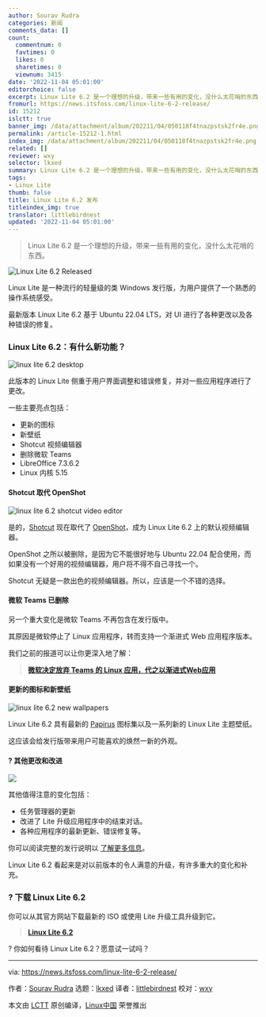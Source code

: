 ```yaml
---
author: Sourav Rudra
categories: 新闻
comments_data: []
count:
  commentnum: 0
  favtimes: 0
  likes: 0
  sharetimes: 0
  viewnum: 3415
date: '2022-11-04 05:01:00'
editorchoice: false
excerpt: Linux Lite 6.2 是一个理想的升级，带来一些有用的变化，没什么太花哨的东西。
fromurl: https://news.itsfoss.com/linux-lite-6-2-release/
id: 15212
islctt: true
banner_img: /data/attachment/album/202211/04/050118f4tnazpstsk2fr4e.png
permalink: /article-15212-1.html
index_img: /data/attachment/album/202211/04/050118f4tnazpstsk2fr4e.png.thumb.jpg
related: []
reviewer: wxy
selector: lkxed
summary: Linux Lite 6.2 是一个理想的升级，带来一些有用的变化，没什么太花哨的东西。
tags:
- Linux Lite
thumb: false
title: Linux Lite 6.2 发布
titleindex_img: true
translator: littlebirdnest
updated: '2022-11-04 05:01:00'
---
```



> 
> Linux Lite 6.2 是一个理想的升级，带来一些有用的变化，没什么太花哨的东西。
> 
> 
> 


![Linux Lite 6.2 Released](/data/attachment/album/202211/04/050118f4tnazpstsk2fr4e.png)


Linux Lite 是一种流行的轻量级的类 Windows 发行版，为用户提供了一个熟悉的操作系统感受。


最新版本 Linux Lite 6.2 基于 Ubuntu 22.04 LTS，对 UI 进行了各种更改以及各种错误的修复。


### Linux Lite 6.2：有什么新功能？


![linux lite 6.2 desktop](/data/attachment/album/202211/04/050120yogogtttfusn6udn.png)


此版本的 Linux Lite 侧重于用户界面调整和错误修复，并对一些应用程序进行了更改。


一些主要亮点包括：


* 更新的图标
* 新壁纸
* Shotcut 视频编辑器
* 删除微软 Teams
* LibreOffice 7.3.6.2
* Linux 内核 5.15


#### Shotcut 取代 OpenShot


![linux lite 6.2 shotcut video editor](/data/attachment/album/202211/04/050120qznzln9gmlqo0x5a.png)


是的，[Shotcut](https://shotcut.org/) 现在取代了 [OpenShot](https://www.openshot.org/)，成为 Linux Lite 6.2 上的默认视频编辑器。


OpenShot 之所以被删除，是因为它不能很好地与 Ubuntu 22.04 配合使用，而如果没有一个好用的视频编辑器，用户将不得不自己寻找一个。


Shotcut 无疑是一款出色的视频编辑器。所以，应该是一个不错的选择。


#### 微软 Teams 已删除


另一个重大变化是微软 Teams 不再包含在发行版中。


其原因是微软停止了 Linux 应用程序，转而支持一个渐进式 Web 应用程序版本。


我们之前的报道可以让你更深入地了解：



> 
> **[微软决定放弃 Teams 的 Linux 应用，代之以渐进式Web应用](https://news.itsfoss.com/microsoft-linux-app-retire/)**
> 
> 
> 


#### 更新的图标和新壁纸


![linux lite 6.2 new wallpapers](/data/attachment/album/202211/04/050121tu2552ua6aibaic5.png)


Linux Lite 6.2 具有最新的 [Papirus](https://github.com/PapirusDevelopmentTeam/papirus-icon-theme) 图标集以及一系列新的 Linux Lite 主题壁纸。


这应该会给发行版带来用户可能喜欢的焕然一新的外观。


#### ?️ 其他更改和改进


![](/data/attachment/album/202211/04/050121g9e00pzzzn9emu0l.png)


其他值得注意的变化包括：


* 任务管理器的更新
* 改进了 Lite 升级应用程序中的结束对话。
* 各种应用程序的最新更新、错误修复等。


你可以阅读完整的发行说明以 [了解更多信息](https://www.linuxliteos.com/forums/release-announcements/linux-lite-6-2-final-released/)。


Linux Lite 6.2 看起来是对以前版本的令人满意的升级，有许多重大的变化和补充。


### ? 下载 Linux Lite 6.2


你可以从其官方网站下载最新的 ISO 或使用 Lite 升级工具升级到它。



> 
> **[Linux Lite 6.2](https://www.linuxliteos.com/download.php)**
> 
> 
> 


? 你如何看待 Linux Lite 6.2？愿意试一试吗？




---


via: <https://news.itsfoss.com/linux-lite-6-2-release/>


作者：[Sourav Rudra](https://news.itsfoss.com/author/sourav/) 选题：[lkxed](https://github.com/lkxed) 译者：[littlebirdnest](https://github.com/littlebirdnest) 校对：[wxy](https://github.com/wxy)


本文由 [LCTT](https://github.com/LCTT/TranslateProject) 原创编译，[Linux中国](https://linux.cn/) 荣誉推出